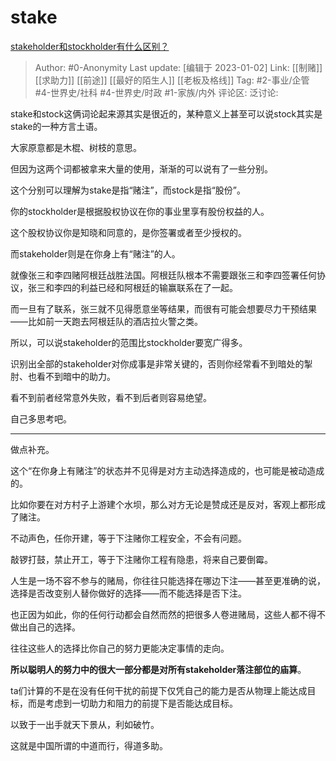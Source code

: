 # stake
[stakeholder和stockholder有什么区别？](https://www.zhihu.com/question/576106034/answer/2825232752)

> Author: #0-Anonymity
> Last update: [编辑于 2023-01-02]
> Link: [[制赌]] [[求助力]] [[前途]] [[最好的陌生人]] [[老板及格线]]
> Tag: #2-事业/企管 #4-世界史/社科 #4-世界史/时政 #1-家族/内外
> 评论区:
> 泛讨论:

stake和stock这俩词论起来源其实是很近的，某种意义上甚至可以说stock其实是stake的一种方言土语。

大家原意都是木棍、树枝的意思。

但因为这两个词都被拿来大量的使用，渐渐的可以说有了一些分别。

这个分别可以理解为stake是指“赌注”，而stock是指“股份”。

你的stockholder是根据股权协议在你的事业里享有股份权益的人。

这个股权协议你是知晓和同意的，是你签署或者至少授权的。

而stakeholder则是在你身上有“赌注”的人。

就像张三和李四赌阿根廷战胜法国。阿根廷队根本不需要跟张三和李四签署任何协议，张三和李四的利益已经和阿根廷的输赢联系在了一起。

而一旦有了联系，张三就不见得愿意坐等结果，而很有可能会想要尽力干预结果——比如前一天跑去阿根廷队的酒店拉火警之类。

所以，可以说stakeholder的范围比stockholder要宽广得多。

识别出全部的stakeholder对你成事是非常关键的，否则你经常看不到暗处的掣肘、也看不到暗中的助力。

看不到前者经常意外失败，看不到后者则容易绝望。

自己多思考吧。

---

做点补充。

这个“在你身上有赌注”的状态并不见得是对方主动选择造成的，也可能是被动造成的。

比如你要在对方村子上游建个水坝，那么对方无论是赞成还是反对，客观上都形成了赌注。

不动声色，任你开建，等于下注赌你工程安全，不会有问题。

敲锣打鼓，禁止开工，等于下注赌你工程有隐患，将来自己要倒霉。

人生是一场不容不参与的赌局，你往往只能选择在哪边下注——甚至更准确的说，选择是否改变别人替你做好的选择——而不能选择是否下注。

也正因为如此，你的任何行动都会自然而然的把很多人卷进赌局，这些人都不得不做出自己的选择。

往往这些人的选择比你自己的努力更能决定事情的走向。

**所以聪明人的努力中的很大一部分都是对所有stakeholder落注部位的庙算**。

ta们计算的不是在没有任何干扰的前提下仅凭自己的能力是否从物理上能达成目标，而是考虑到一切助力和阻力的前提下是否能达成目标。

以致于一出手就天下景从，利如破竹。

这就是中国所谓的中道而行，得道多助。
